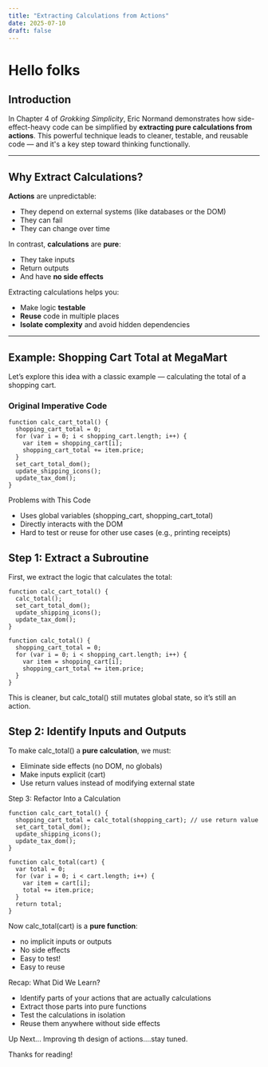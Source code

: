 ```yaml
---
title: "Extracting Calculations from Actions"
date: 2025-07-10
draft: false
---
```


# Hello folks

## Introduction

In Chapter 4 of _Grokking Simplicity_, Eric Normand demonstrates how side-effect-heavy code can be simplified by **extracting pure calculations from actions**. This powerful technique leads to cleaner, testable, and reusable code — and it's a key step toward thinking functionally.

---

## Why Extract Calculations?

**Actions** are unpredictable:

- They depend on external systems (like databases or the DOM)
- They can fail
- They can change over time

In contrast, **calculations** are **pure**:

- They take inputs
- Return outputs
- And have **no side effects**

Extracting calculations helps you:

- Make logic **testable**
- **Reuse** code in multiple places
- **Isolate complexity** and avoid hidden dependencies

---

## Example: Shopping Cart Total at MegaMart

Let’s explore this idea with a classic example — calculating the total of a shopping cart.

### Original Imperative Code

```
function calc_cart_total() {
  shopping_cart_total = 0;
  for (var i = 0; i < shopping_cart.length; i++) {
    var item = shopping_cart[i];
    shopping_cart_total += item.price;
  }
  set_cart_total_dom();
  update_shipping_icons();
  update_tax_dom();
}
```

Problems with This Code

- Uses global variables (shopping_cart, shopping_cart_total)
- Directly interacts with the DOM
- Hard to test or reuse for other use cases (e.g., printing receipts)

## Step 1: Extract a Subroutine

First, we extract the logic that calculates the total:

```
function calc_cart_total() {
  calc_total();
  set_cart_total_dom();
  update_shipping_icons();
  update_tax_dom();
}

function calc_total() {
  shopping_cart_total = 0;
  for (var i = 0; i < shopping_cart.length; i++) {
    var item = shopping_cart[i];
    shopping_cart_total += item.price;
  }
}

```

This is cleaner, but calc_total() still mutates global state, so it’s still an action.

## Step 2: Identify Inputs and Outputs

To make calc_total() a **pure calculation**, we must:

- Eliminate side effects (no DOM, no globals)
- Make inputs explicit (cart)
- Use return values instead of modifying external state

Step 3: Refactor Into a Calculation

```
function calc_cart_total() {
  shopping_cart_total = calc_total(shopping_cart); // use return value
  set_cart_total_dom();
  update_shipping_icons();
  update_tax_dom();
}

function calc_total(cart) {
  var total = 0;
  for (var i = 0; i < cart.length; i++) {
    var item = cart[i];
    total += item.price;
  }
  return total;
}
```

Now calc_total(cart) is a **pure function**:

- no implicit inputs or outputs
- No side effects
- Easy to test!
- Easy to reuse

Recap: What Did We Learn?

- Identify parts of your actions that are actually calculations
- Extract those parts into pure functions
- Test the calculations in isolation
- Reuse them anywhere without side effects

Up Next...
Improving th design of actions....stay tuned.

Thanks for reading!
